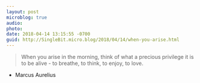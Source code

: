 ```yaml
---
layout: post
microblog: true
audio: 
photo: 
date: 2018-04-14 13:15:55 -0700
guid: http://SingleBit.micro.blog/2018/04/14/when-you-arise.html
---
```

> When you arise in the morning, think of what a precious privilege it is to be alive - to breathe, to think, to enjoy, to love.

- Marcus Aurelius
